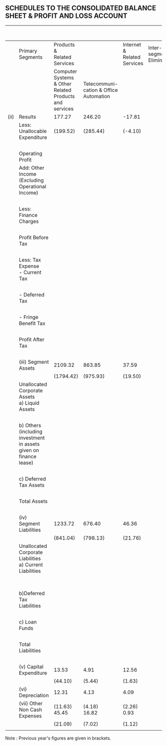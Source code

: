 ## SCHEDULES TO THE CONSOLIDATED BALANCE SHEET & PROFIT AND LOSS ACCOUNT

|      |                                                                   |                                                                 |                                               |                                   |                              | Rs. Crores        |
|------|-------------------------------------------------------------------|-----------------------------------------------------------------|-----------------------------------------------|-----------------------------------|------------------------------|-------------------|
|      | Primary Segments                                                  | Products &<br>Related Services                                  |                                               | Internet &<br>Related<br>Services | Inter-segment<br>Elimination | Total             |
|      |                                                                   | Computer<br>Systems & Other<br>Related Products<br>and services | Telecommuni-<br>cation & Office<br>Automation |                                   |                              |                   |
| (ii) | Results                                                           | 177.27                                                          | 246.20                                        | -17.81                            |                              | 405.66            |
|      | Less: Unallocable Expenditure                                     | (199.52)                                                        | (285.44)                                      | (-4.10)                           |                              | (480.86)<br>25.11 |
|      |                                                                   |                                                                 |                                               |                                   |                              | (30.54)           |
|      | Operating Profit                                                  |                                                                 |                                               |                                   |                              | 380.55            |
|      | Add: Other Income (Excluding Operational Income)                  |                                                                 |                                               |                                   |                              | (450.32)<br>15.42 |
|      |                                                                   |                                                                 |                                               |                                   |                              | (27.41)           |
|      | Less: Finance Charges                                             |                                                                 |                                               |                                   |                              | 44.66             |
|      |                                                                   |                                                                 |                                               |                                   |                              | (47.60)           |
|      | Profit Before Tax                                                 |                                                                 |                                               |                                   |                              | 351.31            |
|      |                                                                   |                                                                 |                                               |                                   |                              | (430.13)          |
|      | Less: Tax Expense<br>- Current Tax                                |                                                                 |                                               |                                   |                              | 122.17            |
|      |                                                                   |                                                                 |                                               |                                   |                              | (131.50)          |
|      | - Deferred Tax                                                    |                                                                 |                                               |                                   |                              | -12.36            |
|      |                                                                   |                                                                 |                                               |                                   |                              | (-5.63)           |
|      | - Fringe Benefit Tax                                              |                                                                 |                                               |                                   |                              | 1.55              |
|      |                                                                   |                                                                 |                                               |                                   |                              | (4.11)            |
|      | Profit After Tax                                                  |                                                                 |                                               |                                   |                              | 239.95            |
|      |                                                                   |                                                                 |                                               |                                   |                              | (300.15)          |
|      | (iii) Segment Assets                                              | 2109.32                                                         | 863.85                                        | 37.59                             |                              | 3010.76           |
|      |                                                                   | (1794.42)                                                       | (975.93)                                      | (19.50)                           |                              | (2789.85)         |
|      | Unallocated Corporate Assets<br>a) Liquid  Assets                 |                                                                 |                                               |                                   |                              | 268.54            |
|      |                                                                   |                                                                 |                                               |                                   |                              | (216.40)          |
|      | b) Others (including investment in assets given on finance lease) |                                                                 |                                               |                                   |                              | 77.54             |
|      |                                                                   |                                                                 |                                               |                                   |                              | (83.69)           |
|      | c) Deferred Tax Assets                                            |                                                                 |                                               |                                   |                              | 5.64              |
|      |                                                                   |                                                                 |                                               |                                   |                              | (-)               |
|      | Total Assets                                                      |                                                                 |                                               |                                   |                              | 3362.48           |
|      |                                                                   |                                                                 |                                               |                                   |                              | (3089.94)         |
|      | (iv) Segment Liabilities                                          | 1233.72                                                         | 676.40                                        | 46.36                             |                              | 1956.48           |
|      |                                                                   | (841.04)                                                        | (798.13)                                      | (21.76)                           |                              | (1660.93)         |
|      | Unallocated Corporate Liabilities<br>a) Current  Liabilities      |                                                                 |                                               |                                   |                              |                   |
|      |                                                                   |                                                                 |                                               |                                   |                              | 57.25<br>(51.58)  |
|      | b)Deferred Tax Liabilities                                        |                                                                 |                                               |                                   |                              |                   |
|      |                                                                   |                                                                 |                                               |                                   |                              | (6.72)            |
|      | c) Loan Funds                                                     |                                                                 |                                               |                                   |                              | 226.85            |
|      |                                                                   |                                                                 |                                               |                                   |                              | (354.52)          |
|      | Total Liabilities                                                 |                                                                 |                                               |                                   |                              | 2240.58           |
|      |                                                                   |                                                                 |                                               |                                   |                              | (2073.75)         |
|      | (v) Capital Expenditure                                           | 13.53                                                           | 4.91                                          | 12.56                             |                              | 31.00             |
|      |                                                                   | (44.10)                                                         | (5.44)                                        | (1.63)                            |                              | (51.17)           |
|      | (vi) Depreciation                                                 | 12.31                                                           | 4.13                                          | 4.09                              |                              | 20.53             |
|      | (vii) Other Non Cash Expenses                                     | (11.63)<br>45.45                                                | (4.18)<br>16.82                               | (2.26)<br>0.93                    |                              | (18.07)<br>63.20  |
|      |                                                                   | (21.09)                                                         | (7.02)                                        | (1.12)                            |                              | (29.23)           |
|      |                                                                   |                                                                 |                                               |                                   |                              |                   |

Note : Previous year's figures are given in brackets.